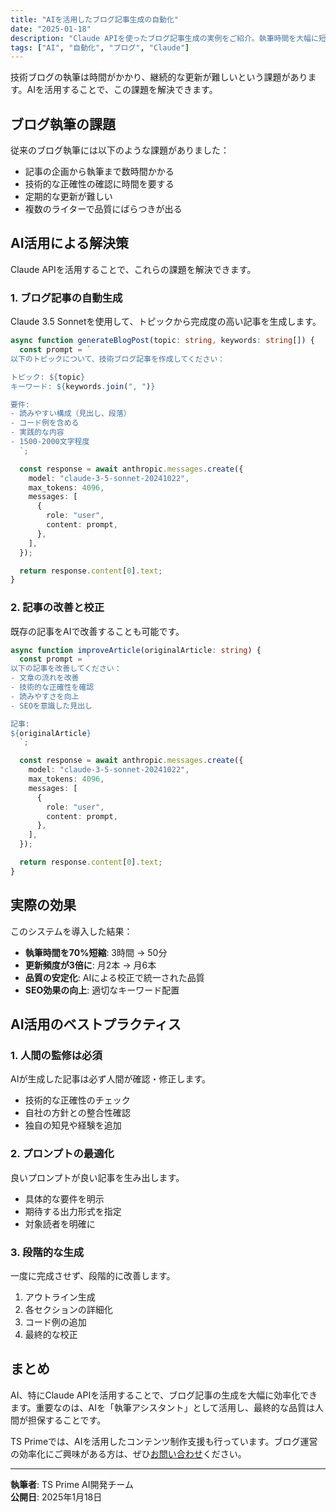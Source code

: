 ```yaml
---
title: "AIを活用したブログ記事生成の自動化"
date: "2025-01-18"
description: "Claude APIを使ったブログ記事生成の実例をご紹介。執筆時間を大幅に短縮し、高品質なコンテンツを効率的に作成する方法を解説します。"
tags: ["AI", "自動化", "ブログ", "Claude"]
---
```


技術ブログの執筆は時間がかかり、継続的な更新が難しいという課題があります。AIを活用することで、この課題を解決できます。

## ブログ執筆の課題

従来のブログ執筆には以下のような課題がありました：

- 記事の企画から執筆まで数時間かかる
- 技術的な正確性の確認に時間を要する
- 定期的な更新が難しい
- 複数のライターで品質にばらつきが出る

## AI活用による解決策

Claude APIを活用することで、これらの課題を解決できます。

### 1. ブログ記事の自動生成

Claude 3.5 Sonnetを使用して、トピックから完成度の高い記事を生成します。

```typescript
async function generateBlogPost(topic: string, keywords: string[]) {
  const prompt = `
以下のトピックについて、技術ブログ記事を作成してください：

トピック: ${topic}
キーワード: ${keywords.join(", ")}

要件:
- 読みやすい構成（見出し、段落）
- コード例を含める
- 実践的な内容
- 1500-2000文字程度
  `;

  const response = await anthropic.messages.create({
    model: "claude-3-5-sonnet-20241022",
    max_tokens: 4096,
    messages: [
      {
        role: "user",
        content: prompt,
      },
    ],
  });

  return response.content[0].text;
}
```

### 2. 記事の改善と校正

既存の記事をAIで改善することも可能です。

```typescript
async function improveArticle(originalArticle: string) {
  const prompt = `
以下の記事を改善してください：
- 文章の流れを改善
- 技術的な正確性を確認
- 読みやすさを向上
- SEOを意識した見出し

記事:
${originalArticle}
  `;

  const response = await anthropic.messages.create({
    model: "claude-3-5-sonnet-20241022",
    max_tokens: 4096,
    messages: [
      {
        role: "user",
        content: prompt,
      },
    ],
  });

  return response.content[0].text;
}
```

## 実際の効果

このシステムを導入した結果：

- **執筆時間を70%短縮**: 3時間 → 50分
- **更新頻度が3倍に**: 月2本 → 月6本
- **品質の安定化**: AIによる校正で統一された品質
- **SEO効果の向上**: 適切なキーワード配置

## AI活用のベストプラクティス

### 1. 人間の監修は必須

AIが生成した記事は必ず人間が確認・修正します。

- 技術的な正確性のチェック
- 自社の方針との整合性確認
- 独自の知見や経験を追加

### 2. プロンプトの最適化

良いプロンプトが良い記事を生み出します。

- 具体的な要件を明示
- 期待する出力形式を指定
- 対象読者を明確に

### 3. 段階的な生成

一度に完成させず、段階的に改善します。

1. アウトライン生成
2. 各セクションの詳細化
3. コード例の追加
4. 最終的な校正

## まとめ

AI、特にClaude APIを活用することで、ブログ記事の生成を大幅に効率化できます。重要なのは、AIを「執筆アシスタント」として活用し、最終的な品質は人間が担保することです。

TS Primeでは、AIを活用したコンテンツ制作支援も行っています。ブログ運営の効率化にご興味がある方は、ぜひ[お問い合わせ](/contact)ください。

---

**執筆者**: TS Prime AI開発チーム  
**公開日**: 2025年1月18日
